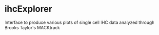 # ihcExplorer
Interface to produce various plots of single cell IHC data analyzed through Brooks Taylor's MACKtrack
